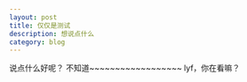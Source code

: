 ```yaml
---
layout: post
title: 仅仅是测试
description: 想说点什么
category: blog
---
```





说点什么好呢？
不知道~~~~~~~~~~~~~~~~~~
lyf，你在看嘛？

